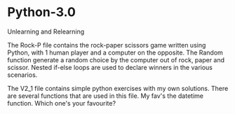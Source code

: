 # Python-3.0
Unlearning and Relearning

The Rock-P file contains the rock-paper scissors game written using Python,
with 1 human player and a computer on the opposite. 
The Random function generate a random choice by the computer out of rock, paper and scissor.
Nested if-else loops are used to declare winners in the various scenarios.

The V2_1 file contains simple python exercises with my own solutions.
There are several functions that are used in this file.
My fav's the datetime function.
Which one's your favourite?

